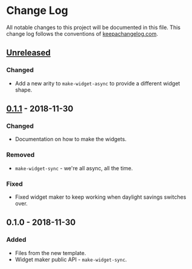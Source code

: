# Change Log
All notable changes to this project will be documented in this file. This change log follows the conventions of [keepachangelog.com](http://keepachangelog.com/).

## [Unreleased]
### Changed
- Add a new arity to `make-widget-async` to provide a different widget shape.

## [0.1.1] - 2018-11-30
### Changed
- Documentation on how to make the widgets.

### Removed
- `make-widget-sync` - we're all async, all the time.

### Fixed
- Fixed widget maker to keep working when daylight savings switches over.

## 0.1.0 - 2018-11-30
### Added
- Files from the new template.
- Widget maker public API - `make-widget-sync`.

[Unreleased]: https://github.com/your-name/jedi-time/compare/0.1.1...HEAD
[0.1.1]: https://github.com/your-name/jedi-time/compare/0.1.0...0.1.1
